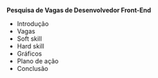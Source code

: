 __Pesquisa de Vagas de Desenvolvedor Front-End__
- Introdução
- Vagas
- Soft skill
- Hard skill
- Gráficos
- Plano de ação
- Conclusão
